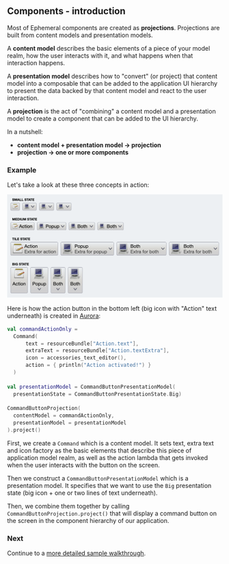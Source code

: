 ## Components - introduction

Most of Ephemeral components are created as **projections**. Projections are built from content models and presentation models.

A **content model** describes the basic elements of a piece of your model realm, how the user interacts with it, and what happens when that interaction happens.

A **presentation model** describes how to "convert" (or project) that content model into a composable that can be added to the application UI hierarchy to present the data backed by that content model and react to the user interaction.

A **projection** is the act of "combining" a content model and a presentation model to create a component that can be added to the UI hierarchy.

In a nutshell:

- **content model + presentation model &#8594; projection**
- **projection &#8594; one or more components**

### Example

Let's take a look at these three concepts in action:

<img src="https://raw.githubusercontent.com/kirill-grouchnikov/ephemeral/breeze/docs/images/component/walkthrough/command-basics.png" width="650" border=0/>

Here is how the action button in the bottom left (big icon with "Action" text underneath) is created in [Aurora](https://github.com/kirill-grouchnikov/aurora):

```kotlin
val commandActionOnly =
  Command(
      text = resourceBundle["Action.text"],
      extraText = resourceBundle["Action.textExtra"],
      icon = accessories_text_editor(),
      action = { println("Action activated!") }
  )

val presentationModel = CommandButtonPresentationModel(
  presentationState = CommandButtonPresentationState.Big)

CommandButtonProjection(
  contentModel = commandActionOnly,
  presentationModel = presentationModel
).project()
```

First, we create a `Command` which is a content model. It sets text, extra text and icon factory as the basic elements that describe this piece of application model realm, as well as the action lambda that gets invoked when the user interacts with the button on the screen.

Then we construct a `CommandButtonPresentationModel` which is a presentation model. It specifies that we want to use the `Big` presentation state (big icon + one or two lines of text underneath).

Then, we combine them together by calling `CommandButtonProjection.project()` that will display a command button on the screen in the component hierarchy of our application.

### Next

Continue to a [more detailed sample walkthrough](Sample.md).
